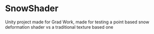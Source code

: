 # SnowShader
 Unity project made for Grad Work, made for testing a point based snow deformation shader vs a traditional texture based one

